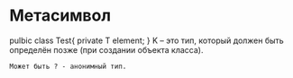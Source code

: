 # Метасимвол

pulbic class Test<K extend Number>{
	private T element;
	}
	K – это тип, который должен быть определён позже (при создании объекта класса).
	
	Может быть ? - анонимный тип.